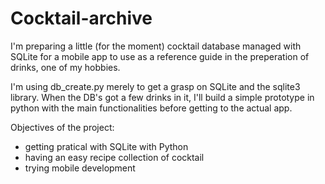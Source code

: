 # Cocktail-archive
I'm preparing a little (for the moment) cocktail database managed with SQLite for a mobile app to use as a reference guide in the preperation of drinks, one of my hobbies.

I'm using db_create.py merely to get a grasp on SQLite and the sqlite3 library.
When the DB's got a few drinks in it, I'll build a simple prototype in python with the main functionalities before getting to the actual app.

Objectives of the project:
* getting pratical with SQLite with Python
* having an easy recipe collection of cocktail
* trying mobile development
